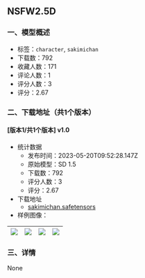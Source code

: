 ## NSFW2.5D
### 一、模型概述

- 标签：`character`, `sakimichan`
- 下载数：792
- 收藏人数：171
- 评论人数：1
- 评分人数：3
- 评分：2.67

### 二、下载地址（共1个版本）

#### [版本1/共1个版本] v1.0

- 统计数据
  - 发布时间：2023-05-20T09:52:28.147Z
  - 原始模型：SD 1.5
  - 下载数：792
  - 评分人数：3
  - 评分：2.67
- 下载地址
  - [sakimichan.safetensors](https://civitai.com/api/download/models/75778)
- 样例图像：

| <img src="https://image.civitai.com/xG1nkqKTMzGDvpLrqFT7WA/bf1a6af1-9374-43a0-b41b-cb0845fbbc19/width=450/850238.jpeg" /> | <img src="https://image.civitai.com/xG1nkqKTMzGDvpLrqFT7WA/a0a99b0c-f846-4382-b8f7-0a3e6c0f1657/width=450/850118.jpeg" /> | <img src="https://image.civitai.com/xG1nkqKTMzGDvpLrqFT7WA/cd385d82-cf8f-4ff7-9bb3-6ae184ca66da/width=450/850119.jpeg" /> | <img src="https://image.civitai.com/xG1nkqKTMzGDvpLrqFT7WA/fccf3f10-7038-4d30-b4ca-b9a11e66239d/width=450/850103.jpeg" /> |
| ---- | ---- | ---- | ---- |


### 三、详情
None
